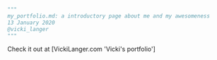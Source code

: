 ```python
"""
my_portfolio.md: a introductory page about me and my awesomeness
13 January 2020
@vicki_langer
"""
```

Check it out at [VickiLanger.com 'Vicki's portfolio']
